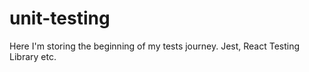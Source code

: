 # unit-testing
Here I'm storing the beginning of my tests journey. Jest, React Testing Library etc.
